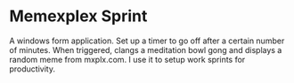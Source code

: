 Memexplex Sprint
================

A windows form application. Set up a timer to go off after a certain number of minutes. When triggered, clangs a meditation bowl gong and displays a random meme from mxplx.com. I use it to setup work sprints for productivity.
